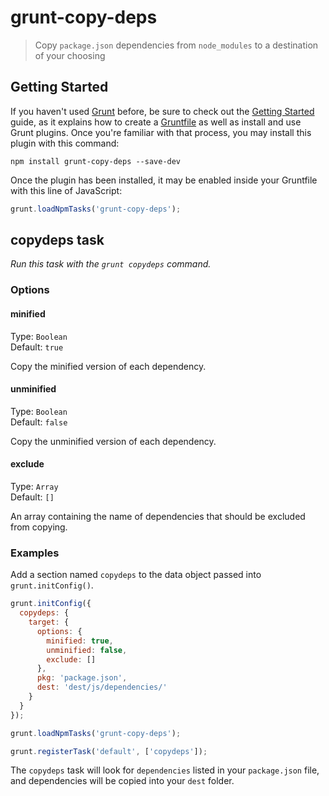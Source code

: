 # grunt-copy-deps

> Copy `package.json` dependencies from `node_modules` to a destination of your choosing



## Getting Started

If you haven't used [Grunt](http://gruntjs.com/) before, be sure to check out the [Getting Started](http://gruntjs.com/getting-started) guide, as it explains how to create a [Gruntfile](http://gruntjs.com/sample-gruntfile) as well as install and use Grunt plugins. Once you're familiar with that process, you may install this plugin with this command:

```shell
npm install grunt-copy-deps --save-dev
```

Once the plugin has been installed, it may be enabled inside your Gruntfile with this line of JavaScript:

```js
grunt.loadNpmTasks('grunt-copy-deps');
```


## copydeps task
_Run this task with the `grunt copydeps` command._


### Options


#### minified

Type: `Boolean`  
Default: `true`

Copy the minified version of each dependency.


#### unminified

Type: `Boolean`  
Default: `false`

Copy the unminified version of each dependency.


#### exclude

Type: `Array`  
Default: `[]`

An array containing the name of dependencies that should be excluded from copying.



### Examples

Add a section named `copydeps` to the data object passed into `grunt.initConfig()`.

```js
grunt.initConfig({
  copydeps: {            
    target: {            
      options: {   
        minified: true,
        unminified: false,
        exclude: []
      },
      pkg: 'package.json',
      dest: 'dest/js/dependencies/'
    }
  }
});

grunt.loadNpmTasks('grunt-copy-deps');

grunt.registerTask('default', ['copydeps']);
```

The `copydeps` task will look for `dependencies` listed in your `package.json` file, and dependencies will be copied into your `dest` folder.
